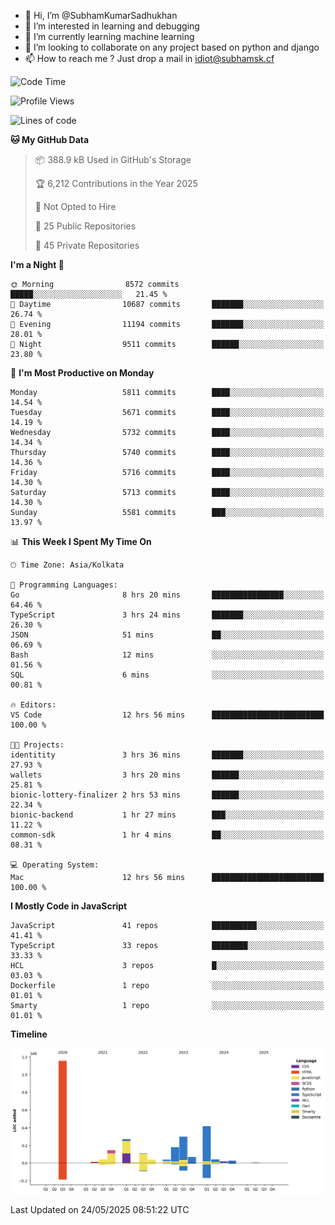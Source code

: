 - 👋 Hi, I’m @SubhamKumarSadhukhan
- 👀 I’m interested in learning and debugging
- 🌱 I’m currently learning machine learning
- 💞️ I’m looking to collaborate on any project based on python and django
- 📫 How to reach me ?
      Just drop a mail in idiot@subhamsk.cf

<!---
SubhamKumarSadhukhan/SubhamKumarSadhukhan is a ✨ special ✨ repository because its `README.md` (this file) appears on your GitHub profile.
You can click the Preview link to take a look at your changes.
--->


<!--START_SECTION:waka-->
![Code Time](http://img.shields.io/badge/Code%20Time-2%2C920%20hrs%2033%20mins-blue)

![Profile Views](http://img.shields.io/badge/Profile%20Views-1-blue)

![Lines of code](https://img.shields.io/badge/From%20Hello%20World%20I%27ve%20Written-2.9%20million%20lines%20of%20code-blue)

**🐱 My GitHub Data** 

> 📦 388.9 kB Used in GitHub's Storage 
 > 
> 🏆 6,212 Contributions in the Year 2025
 > 
> 🚫 Not Opted to Hire
 > 
> 📜 25 Public Repositories 
 > 
> 🔑 45 Private Repositories 
 > 
**I'm a Night 🦉** 

```text
🌞 Morning                8572 commits        █████░░░░░░░░░░░░░░░░░░░░   21.45 % 
🌆 Daytime                10687 commits       ███████░░░░░░░░░░░░░░░░░░   26.74 % 
🌃 Evening                11194 commits       ███████░░░░░░░░░░░░░░░░░░   28.01 % 
🌙 Night                  9511 commits        ██████░░░░░░░░░░░░░░░░░░░   23.80 % 
```
📅 **I'm Most Productive on Monday** 

```text
Monday                   5811 commits        ████░░░░░░░░░░░░░░░░░░░░░   14.54 % 
Tuesday                  5671 commits        ████░░░░░░░░░░░░░░░░░░░░░   14.19 % 
Wednesday                5732 commits        ████░░░░░░░░░░░░░░░░░░░░░   14.34 % 
Thursday                 5740 commits        ████░░░░░░░░░░░░░░░░░░░░░   14.36 % 
Friday                   5716 commits        ████░░░░░░░░░░░░░░░░░░░░░   14.30 % 
Saturday                 5713 commits        ████░░░░░░░░░░░░░░░░░░░░░   14.30 % 
Sunday                   5581 commits        ███░░░░░░░░░░░░░░░░░░░░░░   13.97 % 
```


📊 **This Week I Spent My Time On** 

```text
🕑︎ Time Zone: Asia/Kolkata

💬 Programming Languages: 
Go                       8 hrs 20 mins       ████████████████░░░░░░░░░   64.46 % 
TypeScript               3 hrs 24 mins       ███████░░░░░░░░░░░░░░░░░░   26.30 % 
JSON                     51 mins             ██░░░░░░░░░░░░░░░░░░░░░░░   06.69 % 
Bash                     12 mins             ░░░░░░░░░░░░░░░░░░░░░░░░░   01.56 % 
SQL                      6 mins              ░░░░░░░░░░░░░░░░░░░░░░░░░   00.81 % 

🔥 Editors: 
VS Code                  12 hrs 56 mins      █████████████████████████   100.00 % 

🐱‍💻 Projects: 
identitity               3 hrs 36 mins       ███████░░░░░░░░░░░░░░░░░░   27.93 % 
wallets                  3 hrs 20 mins       ██████░░░░░░░░░░░░░░░░░░░   25.81 % 
bionic-lottery-finalizer 2 hrs 53 mins       ██████░░░░░░░░░░░░░░░░░░░   22.34 % 
bionic-backend           1 hr 27 mins        ███░░░░░░░░░░░░░░░░░░░░░░   11.22 % 
common-sdk               1 hr 4 mins         ██░░░░░░░░░░░░░░░░░░░░░░░   08.31 % 

💻 Operating System: 
Mac                      12 hrs 56 mins      █████████████████████████   100.00 % 
```

**I Mostly Code in JavaScript** 

```text
JavaScript               41 repos            ██████████░░░░░░░░░░░░░░░   41.41 % 
TypeScript               33 repos            ████████░░░░░░░░░░░░░░░░░   33.33 % 
HCL                      3 repos             █░░░░░░░░░░░░░░░░░░░░░░░░   03.03 % 
Dockerfile               1 repo              ░░░░░░░░░░░░░░░░░░░░░░░░░   01.01 % 
Smarty                   1 repo              ░░░░░░░░░░░░░░░░░░░░░░░░░   01.01 % 
```



**Timeline**

![Lines of Code chart](https://raw.githubusercontent.com/SubhamKumarSadhukhan/SubhamKumarSadhukhan/main/assets/bar_graph.png)


 Last Updated on 24/05/2025 08:51:22 UTC
<!--END_SECTION:waka-->
